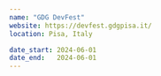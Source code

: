 ```yaml
---
name: "GDG DevFest"
website: https://devfest.gdgpisa.it/
location: Pisa, Italy

date_start: 2024-06-01
date_end:   2024-06-01
---
```

